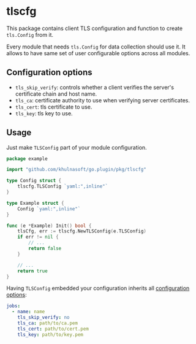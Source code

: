 <!--
title: "tlscfg"
custom_edit_url: "https://github.com/khulnasoft/go.plugin/edit/master/pkg/tlscfg/README.md"
sidebar_label: "tlscfg"
learn_status: "Published"
learn_rel_path: "Developers/External plugins/go.plugin/Helper Packages"
-->

# tlscfg

This package contains client TLS configuration and function to create `tls.Config` from it.

Every module that needs `tls.Config` for data collection should use it. It allows to have same set of user configurable
options across all modules.

## Configuration options

- `tls_skip_verify`: controls whether a client verifies the server's certificate chain and host name.
- `tls_ca`: certificate authority to use when verifying server certificates.
- `tls_cert`: tls certificate to use.
- `tls_key`: tls key to use.

## Usage

Just make `TLSConfig` part of your module configuration.

```go
package example

import "github.com/khulnasoft/go.plugin/pkg/tlscfg"

type Config struct {
	tlscfg.TLSConfig `yaml:",inline"`
}

type Example struct {
	Config `yaml:",inline"`
}

func (e *Example) Init() bool {
	tlsCfg, err := tlscfg.NewTLSConfig(e.TLSConfig)
	if err != nil {
		// ...
		return false
	}

	// ...
	return true
}
```

Having `TLSConfig` embedded your configuration inherits all [configuration options](#configuration-options):

```yaml
jobs:
  - name: name
    tls_skip_verify: no
    tls_ca: path/to/ca.pem
    tls_cert: path/to/cert.pem
    tls_key: path/to/key.pem
```
